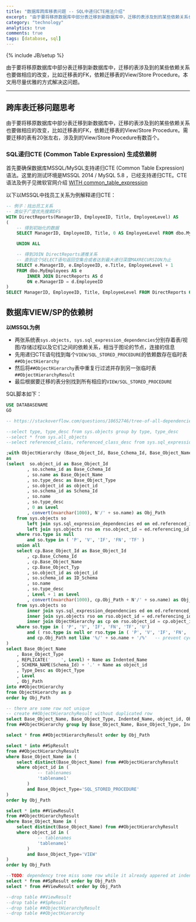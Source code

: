 ```yaml
---
title: "数据库跨库移表问题 -- SQL中递归CTE用法介绍"
excerpt: "由于要将移原数据库中部分表迁移到新数据库中，迁移的表涉及到的某些依赖关系也要做相应的改变，比如迁移表的FK，依赖迁移表的View/Store Procedure。本文用尽量优雅的方式解决这问题。"
category: "technology"
analytics: true
comments: true
tags: [database, sql]
---
```

{% include JB/setup %}

由于要将移原数据库中部分表迁移到新数据库中，迁移的表涉及到的某些依赖关系也要做相应的改变，比如迁移表的FK，依赖迁移表的View/Store Procedure。本文用尽量优雅的方式解决这问题。

---

## 跨库表迁移问题思考

由于要将移原数据库中部分表迁移到新数据库中，迁移的表涉及到的某些依赖关系也要做相应的改变，比如迁移表的FK，依赖迁移表的View/Store Procedure。需要迁移的表有20张左右，涉及到的View/Store Procedure有数百个。

### SQL递归CTE (Common Table Expression) 生成依赖树

首先要确保数据库MSSQL/MySQL支持递归CTE (Common Table Expression) 语法。这里的测试环境是MSSQL 2014 / MySQL 5.8 ，已经支持递归CTE。CTE语法及例子见微软官网介绍 [WITH common\_table\_expression](https://docs.microsoft.com/en-us/sql/t-sql/queries/with-common-table-expression-transact-sql?view=sql-server-2017)

以下以MSSQL中找员工关系为例解释递归CTE：

```sql
-- 例子：找出员工关系
-- 类似于广度优先搜索DFS
WITH DirectReports(ManagerID, EmployeeID, Title, EmployeeLevel) AS
(
    -- 得到初始化的数据
    SELECT ManagerID, EmployeeID, Title, 0 AS EmployeeLevel FROM dbo.MyEmployees WHERE ManagerID IS NULL

    UNION ALL

    -- 得到JOIN DirectReports递推关系
    -- 直到这个SELECT语句返回空集合或者达到最大递归深度MAXRECURSION为止
    SELECT e.ManagerID, e.EmployeeID, e.Title, EmployeeLevel + 1
    FROM dbo.MyEmployees AS e
        INNER JOIN DirectReports AS d
        ON e.ManagerID = d.EmployeeID
)
SELECT ManagerID, EmployeeID, Title, EmployeeLevel FROM DirectReports ORDER BY ManagerID;
```

## 数据库VIEW/SP的依赖树

**以MSSQL为例**

- 两张系统表`sys.objects, sys.sql_expression_dependencies`分别存着表/视图/存储过程以及它们之间的依赖关系，相当于图论的节点，连接的信息
- 先用递归CTE语句找到每个`VIEW/SQL_STORED_PROCEDURE`的依赖数存在临时表`##ObjectHierarchy`
- 然后将`##ObjectHierarchy`表中重复行过滤并存到另一张临时表`##ObjectHierarchyResult`
- 最后根据要迁移的表分别找到所有相应的`VIEW/SQL_STORED_PROCEDURE`

SQL脚本如下：

```sql
USE DATABASENAME
GO

-- https://stackoverflow.com/questions/10652746/tree-of-all-dependencies-in-a-sql-server-database

--select type, type_desc from sys.objects group by type, type_desc
--select * from sys.all_objects
--select referenced_class, referenced_class_desc from sys.sql_expression_dependencies group by referenced_class, referenced_class_desc

;with ObjectHierarchy (Base_Object_Id, Base_Cchema_Id, Base_Object_Name, Base_Object_Type, object_id, Schema_Id, Name, Type_Desc, Level, Obj_Path)
as
(select  so.object_id as Base_Object_Id
        , so.schema_id as Base_Cchema_Id
        , so.name as Base_Object_Name
        , so.type_desc as Base_Object_Type
        , so.object_id as object_id
        , so.schema_id as Schema_Id
        , so.name
        , so.type_desc
        , 0 as Level
        , convert(nvarchar(1000), N'/' + so.name) as Obj_Path
    from sys.objects so
        left join sys.sql_expression_dependencies ed on ed.referenced_id = so.object_id
        left join sys.objects rso on rso.object_id = ed.referencing_id
    where rso.type is null
        and so.type in ( 'P', 'V', 'IF', 'FN', 'TF' )
    union all
    select cp.Base_Object_Id as Base_Object_Id
        , cp.Base_Cchema_Id
        , cp.Base_Object_Name
        , cp.Base_Object_Typ
        , so.object_id as object_id
        , so.schema_id as ID_Schema
        , so.name
        , so.type_desc
        , Level + 1 as Level
        , convert(nvarchar(1000), cp.Obj_Path + N'/' + so.name) as Obj_Path
    from sys.objects so
        inner join sys.sql_expression_dependencies ed on ed.referenced_id = so.object_id
        inner join sys.objects rso on rso.object_id = ed.referencing_id
        inner join ObjectHierarchy as cp on rso.object_id = cp.object_id and rso.object_id <> so.object_id
    where so.type in ( 'P', 'V', 'IF', 'FN', 'TF', 'U')
        and ( rso.type is null or rso.type in ( 'P', 'V', 'IF', 'FN', 'TF', 'U' ) )
        and cp.Obj_Path not like '%/' + so.name + '/%'   -- prevent cycles n hierarcy
)
select Base_Object_Name 
    , Base_Object_Type
    , REPLICATE('    ', Level) + Name as Indented_Name
    , SCHEMA_NAME(Schema_Id) + '.' + Name as object_id
    , Type_Desc as Object_Type
    , Level
    , Obj_Path
into ##ObjectHierarchy
from ObjectHierarchy as p 
order by Obj_Path

-- there are some row not unique
-- create ##ObjectHierarchyResult without duplicated row
select Base_Object_Name, Base_Object_Type, Indented_Name, object_id, Object_Type, Level, Obj_Path into ##ObjectHierarchyResult
from ##ObjectHierarchy group by Base_Object_Name, Base_Object_Type, Indented_Name, object_id, Object_Type, Level, Obj_Path

select * from ##ObjectHierarchyResult order by Obj_Path

select * into ##SpResult
from ##ObjectHierarchyResult
where Base_Object_Name in (
	select distinct(Base_Object_Name) from ##ObjectHierarchyResult
	where object_id in (
			-- tablenames
			'tablename1'
		)
		and Base_Object_Type='SQL_STORED_PROCEDURE'
)
order by Obj_Path

select * into ##ViewResult
from ##ObjectHierarchyResult
where Base_Object_Name in (
	select distinct(Base_Object_Name) from ##ObjectHierarchyResult
	where object_id in (
			-- tablenames
			'tablename1'
		)
		and Base_Object_Type='VIEW'
)
order by Obj_Path

--TODO: dependency tree miss some row while it already appered at indented_name previous
select * from ##SpResult order by Obj_Path
select * from ##ViewResult order by Obj_Path

--drop table ##ViewResult
--drop table ##SpResult
--drop table ##ObjectHierarchyResult
--drop table ##ObjectHierarchy
```
